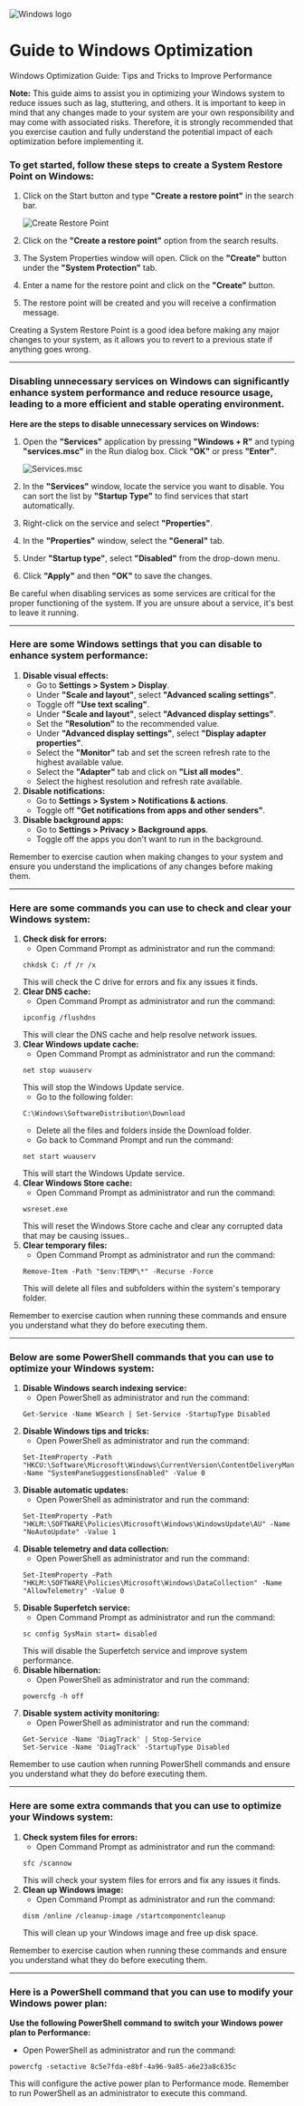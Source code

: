 ![Windows logo](https://cdn.discordapp.com/attachments/745657576779415666/1086783590228041808/windows.png)
# Guide to Windows Optimization
Windows Optimization Guide: Tips and Tricks to Improve Performance

**Note:** This guide aims to assist you in optimizing your Windows system to reduce issues such as lag, stuttering, and others. It is important to keep in mind that any changes made to your system are your own responsibility and may come with associated risks. Therefore, it is strongly recommended that you exercise caution and fully understand the potential impact of each optimization before implementing it.

### To get started, follow these steps to create a System Restore Point on Windows:

1. Click on the Start button and type **"Create a restore point"** in the search bar.
    
    ![Create Restore Point](https://cdn.discordapp.com/attachments/745657576779415666/1086782151598542918/restore_point.png)
    
2. Click on the **"Create a restore point"** option from the search results.
3. The System Properties window will open. Click on the **"Create"** button under the **"System Protection"** tab.
4. Enter a name for the restore point and click on the **"Create"** button.
5. The restore point will be created and you will receive a confirmation message.

Creating a System Restore Point is a good idea before making any major changes to your system, as it allows you to revert to a previous state if anything goes wrong.

---

### Disabling unnecessary services on Windows can significantly enhance system performance and reduce resource usage, leading to a more efficient and stable operating environment.

**Here are the steps to disable unnecessary services on Windows:**

1. Open the **"Services"** application by pressing **"Windows + R"** and typing **"services.msc"** in the Run dialog box. Click **"OK"** or press **"Enter"**.
    
    ![Services.msc](https://cdn.discordapp.com/attachments/745657576779415666/1086782152152199239/services_msc.png)
    
2. In the **"Services"** window, locate the service you want to disable. You can sort the list by **"Startup Type"** to find services that start automatically.
3. Right-click on the service and select **"Properties"**.
4. In the **"Properties"** window, select the **"General"** tab.
5. Under **"Startup type"**, select **"Disabled"** from the drop-down menu.
6. Click **"Apply"** and then **"OK"** to save the changes.

Be careful when disabling services as some services are critical for the proper functioning of the system. If you are unsure about a service, it's best to leave it running.

---

### Here are some Windows settings that you can disable to enhance system performance:

1. **Disable visual effects:**
    - Go to **Settings > System > Display**.
    - Under **"Scale and layout"**, select **"Advanced scaling settings"**.
    - Toggle off **"Use text scaling"**.
    - Under **"Scale and layout"**, select **"Advanced display settings"**.
    - Set the **"Resolution"** to the recommended value.
    - Under **"Advanced display settings"**, select **"Display adapter properties"**.
    - Select the **"Monitor"** tab and set the screen refresh rate to the highest available value.
    - Select the **"Adapter"** tab and click on **"List all modes"**.
    - Select the highest resolution and refresh rate available.
2. **Disable notifications:**
    - Go to **Settings > System > Notifications & actions**.
    - Toggle off **"Get notifications from apps and other senders"**.
3. **Disable background apps:**
    - Go to **Settings > Privacy > Background apps**.
    - Toggle off the apps you don't want to run in the background.

Remember to exercise caution when making changes to your system and ensure you understand the implications of any changes before making them.

---

### Here are some commands you can use to check and clear your Windows system:

1. **Check disk for errors:**
    - Open Command Prompt as administrator and run the command:
    ```
    chkdsk C: /f /r /x
    ```
    This will check the C drive for errors and fix any issues it finds.
2. **Clear DNS cache:**
    - Open Command Prompt as administrator and run the command:
    ```
    ipconfig /flushdns
    ```
    This will clear the DNS cache and help resolve network issues.
3. **Clear Windows update cache:**
    - Open Command Prompt as administrator and run the command:
    ```
    net stop wuauserv
    ```
    This will stop the Windows Update service.
    - Go to the following folder:
    ```
    C:\Windows\SoftwareDistribution\Download
    ```
    - Delete all the files and folders inside the Download folder.
    - Go back to Command Prompt and run the command:
    ```
    net start wuauserv
    ```
    This will start the Windows Update service.
4. **Clear Windows Store cache:**
    - Open Command Prompt as administrator and run the command:
    ```
    wsreset.exe
    ```
    This will reset the Windows Store cache and clear any corrupted data that may be causing issues..
5. **Clear temporary files:**
    - Open Command Prompt as administrator and run the command:
    ```
    Remove-Item -Path "$env:TEMP\*" -Recurse -Force
    ```
    This will delete all files and subfolders within the system's temporary folder.

Remember to exercise caution when running these commands and ensure you understand what they do before executing them.

---

### Below are some PowerShell commands that you can use to optimize your Windows system:

1. **Disable Windows search indexing service:**
    - Open PowerShell as administrator and run the command:
    ```
    Get-Service -Name WSearch | Set-Service -StartupType Disabled
    ```
2. **Disable Windows tips and tricks:**
    - Open PowerShell as administrator and run the command:
    ```
    Set-ItemProperty -Path "HKCU:\Software\Microsoft\Windows\CurrentVersion\ContentDeliveryManager" -Name "SystemPaneSuggestionsEnabled" -Value 0
    ```
3. **Disable automatic updates:**
    - Open PowerShell as administrator and run the command:
    ```
    Set-ItemProperty -Path "HKLM:\SOFTWARE\Policies\Microsoft\Windows\WindowsUpdate\AU" -Name "NoAutoUpdate" -Value 1
    ```
4. **Disable telemetry and data collection:**
    - Open PowerShell as administrator and run the command:
    ```
    Set-ItemProperty -Path "HKLM:\SOFTWARE\Policies\Microsoft\Windows\DataCollection" -Name "AllowTelemetry" -Value 0
    ```
5. **Disable Superfetch service:**
    - Open Command Prompt as administrator and run the command:
    ```
    sc config SysMain start= disabled
    ```
    This will disable the Superfetch service and improve system performance.
6. **Disable hibernation:**
    - Open PowerShell as administrator and run the command:
    ```
    powercfg -h off
    ```
7. **Disable system activity monitoring:**
    - Open PowerShell as administrator and run the command:
    ```
    Get-Service -Name 'DiagTrack' | Stop-Service
    Set-Service -Name 'DiagTrack' -StartupType Disabled
    ```

Remember to use caution when running PowerShell commands and ensure you understand what they do before executing them.

---

### Here are some extra commands that you can use to optimize your Windows system:

1. **Check system files for errors:**
    - Open Command Prompt as administrator and run the command:
    ```
    sfc /scannow
    ```
    This will check your system files for errors and fix any issues it finds.
2. **Clean up Windows image:**
    - Open Command Prompt as administrator and run the command:
    ```
    dism /online /cleanup-image /startcomponentcleanup
    ```
    This will clean up your Windows image and free up disk space.

Remember to exercise caution when running these commands and ensure you understand what they do before executing them.

---

### Here is a PowerShell command that you can use to modify your Windows power plan:

**Use the following PowerShell command to switch your Windows power plan to Performance:**

- Open PowerShell as administrator and run the command:
```
powercfg -setactive 8c5e7fda-e8bf-4a96-9a85-a6e23a8c635c
```
This will configure the active power plan to Performance mode.
Remember to run PowerShell as an administrator to execute this command.
